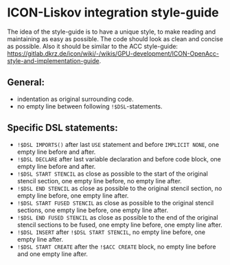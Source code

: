 # ICON-Liskov integration style-guide

The idea of the style-guide is to have a unique style, to make reading and maintaining as easy as possible.
The code should look as clean and concise as possible. Also it should be similar to the ACC style-guide: https://gitlab.dkrz.de/icon/wiki/-/wikis/GPU-development/ICON-OpenAcc-style-and-implementation-guide.

## General:

- indentation as original surrounding code.
- no empty line between following `!$DSL`-statements.

## Specific DSL statements:

- `!$DSL IMPORTS()` after last `USE` statement and before `IMPLICIT NONE`, one empty line before and after.
- `!$DSL DECLARE` after last variable declaration and before code block, one empty line before and after.
- `!$DSL START STENCIL` as close as possible to the start of the original stencil section, one empty line before, no empty line after.
- `!$DSL END STENCIL` as close as possible to the original stencil section, no empty line before, one empty line after.
- `!$DSL START FUSED STENCIL` as close as possible to the original stencil sections, one empty line before, one empty line after.
- `!$DSL END FUSED STENCIL` as close as possible to the end of the original stencil sections to be fused, one empty line before, one empty line after.
- `!$DSL INSERT` after `!$DSL START STENCIL`, no empty line before, one empty line after.
- `!$DSL START CREATE` after the `!$ACC CREATE` block, no empty line before and one empty line after.
